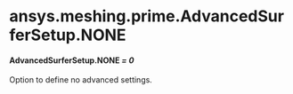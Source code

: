 # ansys.meshing.prime.AdvancedSurferSetup.NONE



#### AdvancedSurferSetup.NONE *= 0*

Option to define no advanced settings.

<!-- !! processed by numpydoc !! -->
